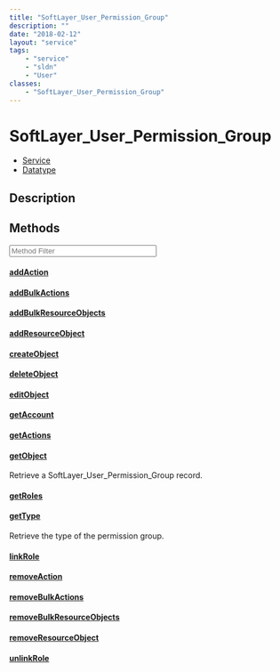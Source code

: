 ```yaml
---
title: "SoftLayer_User_Permission_Group"
description: ""
date: "2018-02-12"
layout: "service"
tags:
    - "service"
    - "sldn"
    - "User"
classes:
    - "SoftLayer_User_Permission_Group"
---
```

# SoftLayer_User_Permission_Group
<div id='service-datatype'>
    <ul id='sldn-reference-tabs'>
    <li id='service'> <a href='/reference/services/SoftLayer_User_Permission_Group' >Service</a></li>    <li id='datatype'> <a href='/reference/datatypes/SoftLayer_User_Permission_Group' >Datatype</a></li>
    </ul>
</div>

## Description




        
<div id="properties" class="content service-content">

## Methods

<div class="view-filters">
    <div class="clearfix">
        <div class="search-input-box">
            <input placeholder="Method Filter" onkeyup="titleSearch(inputId='edit-combine', divId='method-div', elementClass='method-row')" 
                type="text" id="edit-combine" value="" size="30" maxlength="128" class="form-text">
        </div>
    </div>
</div>

<div id="method-div">

<div class="method-row">

#### [addAction](/reference/services/SoftLayer_User_Permission_Group/addAction)

</div>

<div class="method-row">

#### [addBulkActions](/reference/services/SoftLayer_User_Permission_Group/addBulkActions)

</div>

<div class="method-row">

#### [addBulkResourceObjects](/reference/services/SoftLayer_User_Permission_Group/addBulkResourceObjects)

</div>

<div class="method-row">

#### [addResourceObject](/reference/services/SoftLayer_User_Permission_Group/addResourceObject)

</div>

<div class="method-row">

#### [createObject](/reference/services/SoftLayer_User_Permission_Group/createObject)

</div>

<div class="method-row">

#### [deleteObject](/reference/services/SoftLayer_User_Permission_Group/deleteObject)

</div>

<div class="method-row">

#### [editObject](/reference/services/SoftLayer_User_Permission_Group/editObject)

</div>

<div class="method-row">

#### [getAccount](/reference/services/SoftLayer_User_Permission_Group/getAccount)

</div>

<div class="method-row">

#### [getActions](/reference/services/SoftLayer_User_Permission_Group/getActions)

</div>

<div class="method-row">

#### [getObject](/reference/services/SoftLayer_User_Permission_Group/getObject)
Retrieve a SoftLayer_User_Permission_Group record.
</div>

<div class="method-row">

#### [getRoles](/reference/services/SoftLayer_User_Permission_Group/getRoles)

</div>

<div class="method-row">

#### [getType](/reference/services/SoftLayer_User_Permission_Group/getType)
Retrieve the type of the permission group.
</div>

<div class="method-row">

#### [linkRole](/reference/services/SoftLayer_User_Permission_Group/linkRole)

</div>

<div class="method-row">

#### [removeAction](/reference/services/SoftLayer_User_Permission_Group/removeAction)

</div>

<div class="method-row">

#### [removeBulkActions](/reference/services/SoftLayer_User_Permission_Group/removeBulkActions)

</div>

<div class="method-row">

#### [removeBulkResourceObjects](/reference/services/SoftLayer_User_Permission_Group/removeBulkResourceObjects)

</div>

<div class="method-row">

#### [removeResourceObject](/reference/services/SoftLayer_User_Permission_Group/removeResourceObject)

</div>

<div class="method-row">

#### [unlinkRole](/reference/services/SoftLayer_User_Permission_Group/unlinkRole)

</div>
</div>

</div>

